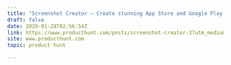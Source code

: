 ```yaml
---
title: "Screenshot Creator — Create stunning App Store and Google Play marketing assets"
draft: false
date: 2020-01-28T02:56:54Z
link: https://www.producthunt.com/posts/screenshot-creator-3?utm_medium=RSS&utm_source=hune
site: www.producthunt.com
topic: product hunt  

---
```

